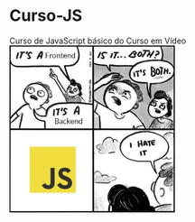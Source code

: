 # Curso-JS
 Curso de JavaScript básico do Curso em Vídeo
![js](https://github.com/julianafer/Curso-JS/blob/main/img.png)
